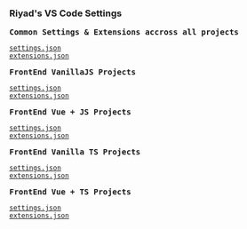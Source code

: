 ### Riyad's VS Code Settings


<samp><b>Common Settings & Extensions accross all projects</b></samp>

[`settings.json`](./CommonSettingsExtensions/settings.json)<br>
[`extensions.json`](./CommonSettingsExtensions/extensions.json)


<samp><b>FrontEnd VanillaJS Projects</b></samp>

[`settings.json`](./CommonSettingsExtensions/settings.json)<br>
[`extensions.json`](./CommonSettingsExtensions/extensions.json)


<samp><b>FrontEnd Vue + JS Projects</b></samp>

[`settings.json`](./CommonSettingsExtensions/settings.json)<br>
[`extensions.json`](./CommonSettingsExtensions/extensions.json)


<samp><b>FrontEnd Vanilla TS Projects</b></samp>

[`settings.json`](./CommonSettingsExtensions/settings.json)<br>
[`extensions.json`](./CommonSettingsExtensions/extensions.json)


<samp><b>FrontEnd Vue + TS Projects</b></samp>

[`settings.json`](./CommonSettingsExtensions/settings.json)<br>
[`extensions.json`](./CommonSettingsExtensions/extensions.json)